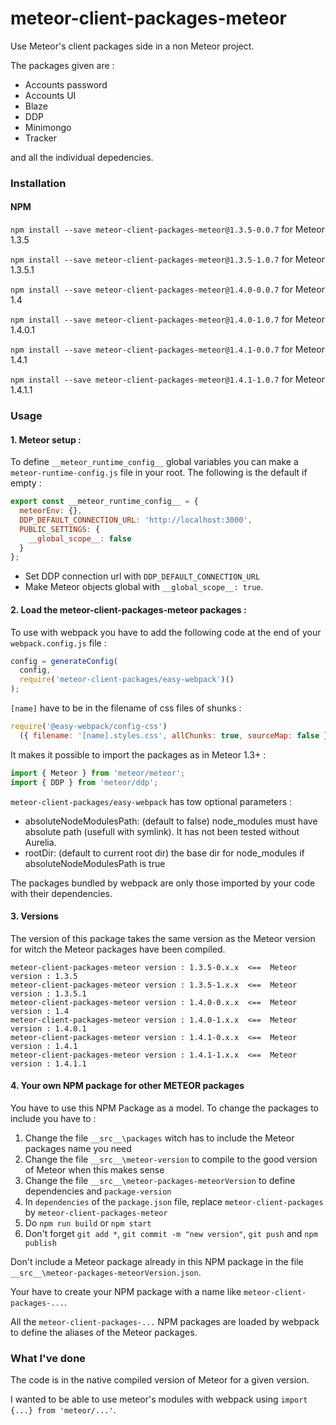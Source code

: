 # meteor-client-packages-meteor

Use Meteor's client packages side in a non Meteor project.

The packages given are :
- Accounts password
- Accounts UI
- Blaze
- DDP
- Minimongo
- Tracker

and all the individual depedencies.

### Installation

#### NPM
`npm install --save meteor-client-packages-meteor@1.3.5-0.0.7` for Meteor 1.3.5

`npm install --save meteor-client-packages-meteor@1.3.5-1.0.7` for Meteor 1.3.5.1

`npm install --save meteor-client-packages-meteor@1.4.0-0.0.7` for Meteor 1.4

`npm install --save meteor-client-packages-meteor@1.4.0-1.0.7` for Meteor 1.4.0.1

`npm install --save meteor-client-packages-meteor@1.4.1-0.0.7` for Meteor 1.4.1

`npm install --save meteor-client-packages-meteor@1.4.1-1.0.7` for Meteor 1.4.1.1

### Usage

#### 1. Meteor setup :

To define `__meteor_runtime_config__` global variables you can make a `meteor-runtime-config.js` file in your root.
The following is the default if empty :
```js
export const __meteor_runtime_config__ = {
  meteorEnv: {},
  DDP_DEFAULT_CONNECTION_URL: 'http://localhost:3000',
  PUBLIC_SETTINGS: {
    __global_scope__: false
  }
};
```
* Set DDP connection url with `DDP_DEFAULT_CONNECTION_URL`
* Make Meteor objects global with `__global_scope__: true`.

#### 2. Load the meteor-client-packages-meteor packages :

   To use with webpack you have to add the following code at the end of your `webpack.config.js` file :
```js
config = generateConfig(
  config,
  require('meteor-client-packages/easy-webpack')()
);
```

   `[name]` have to be in the filename of css files of shunks :
```js
require('@easy-webpack/config-css')
  ({ filename: '[name].styles.css', allChunks: true, sourceMap: false }),

```

   It makes it possible to import the packages as in Meteor 1.3+ :
```js
import { Meteor } from 'meteor/meteor';
import { DDP } from 'meteor/ddp';
```

`meteor-client-packages/easy-webpack` has tow optional parameters :
- absoluteNodeModulesPath: (default to false) node_modules must have absolute path (usefull with symlink). It has not been tested without Aurelia.
- rootDir: (default to current root dir) the base dir for node_modules if absoluteNodeModulesPath is true

The packages bundled by webpack are only those imported by your code with their dependencies.

#### 3. Versions

   The version of this package takes the same version as the Meteor version for witch the Meteor packages have been compiled.
```http
meteor-client-packages-meteor version : 1.3.5-0.x.x  <==  Meteor version : 1.3.5
meteor-client-packages-meteor version : 1.3.5-1.x.x  <==  Meteor version : 1.3.5.1
meteor-client-packages-meteor version : 1.4.0-0.x.x  <==  Meteor version : 1.4
meteor-client-packages-meteor version : 1.4.0-1.x.x  <==  Meteor version : 1.4.0.1
meteor-client-packages-meteor version : 1.4.1-0.x.x  <==  Meteor version : 1.4.1
meteor-client-packages-meteor version : 1.4.1-1.x.x  <==  Meteor version : 1.4.1.1
```

#### 4. Your own NPM package for other METEOR packages
  You have to use this NPM Package as a model. To change the packages to include you have to :
  1. Change the file `__src__\packages` witch has to include the Meteor packages name you need
  2. Change the file `__src__\meteor-version` to compile to the good version of Meteor when this makes sense
  3. Change the file `__src__\meteor-packages-meteorVersion` to define dependencies and `package-version`
  4. In `dependencies` of the `package.json` file, replace `meteor-client-packages` by `meteor-client-packages-meteor` 
  5. Do `npm run build` or `npm start`
  6. Don't forget `git add *`, `git commit -m "new version"`, `git push` and `npm publish`

   Don't include a Meteor package already in this NPM package in the file `__src__\meteor-packages-meteorVersion.json`.

   Your have to create your NPM package with a name like `meteor-client-packages-...`.

   All the `meteor-client-packages-...` NPM packages are loaded by webpack to define the aliases of the Meteor packages.

### What I've done
The code is in the native compiled version of Meteor for a given version.

I wanted to be able to use meteor's modules with webpack using `import {...} from 'meteor/...'`.

